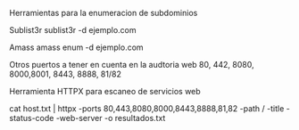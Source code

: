 Herramientas para la enumeracion de subdominios

Sublist3r
sublist3r -d ejemplo.com

Amass
amass enum -d ejemplo.com

Otros puertos a tener en cuenta en la audtoria web
80, 442, 8080, 8000,8001, 8443, 8888, 81/82 

Herramienta
HTTPX para escaneo de servicios web

cat host.txt | httpx -ports 80,443,8080,8000,8443,8888,81,82 -path / -title -status-code -web-server -o resultados.txt



